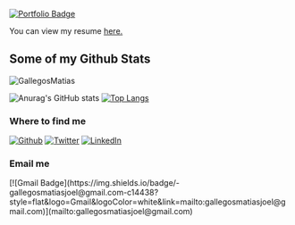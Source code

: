 [![Portfolio Badge](https://img.shields.io/badge/portfolio-web-blue?style=flat&link=https://gallegosmatiasdev.web.app//)](https://gallegosmatiasdev.web.app//) <p align='left'> You can view my resume <a href='https://drive.google.com/file/d/1Jb0bizlvSeGbV0cqGhEIiXOxPkFx1s0y/view ' target=_blank><u>here</u>.</a></p>
## Some of my Github Stats
<p align=left> <img src=https://komarev.com/ghpvc/?username=GallegosMatias alt=GallegosMatias /> </p>

![Anurag's GitHub stats](https://github-readme-stats.vercel.app/api?username=GallegosMatias&theme=dark&show_icons=true)
[![Top Langs](https://github-readme-stats.vercel.app/api/top-langs/?username=GallegosMatias&layout=compact)](https://github.com/GallegosMatias/github-readme-stats)

<h3>Where to find me</h3>
<p><a href="https://github.com/GalelgosMatias" target="_blank"><img alt="Github" src="https://img.shields.io/badge/GitHub-%2312100E.svg?&style=for-the-badge&logo=Github&logoColor=white" /></a> <a href="https://twitter.com/JhedBanger" target="_blank"><img alt="Twitter" src="https://img.shields.io/badge/twitter-%231DA1F2.svg?&style=for-the-badge&logo=twitter&logoColor=white" /></a> <a href="https://www.linkedin.com/in/gallegosmatias" target="_blank"><img alt="LinkedIn" src="https://img.shields.io/badge/linkedin-%230077B5.svg?&style=for-the-badge&logo=linkedin&logoColor=white" /></a> 
</p>

<h3>Email me</h3>
[![Gmail Badge](https://img.shields.io/badge/-gallegosmatiasjoel@gmail.com-c14438?style=flat&logo=Gmail&logoColor=white&link=mailto:gallegosmatiasjoel@gmail.com)](mailto:gallegosmatiasjoel@gmail.com) 
